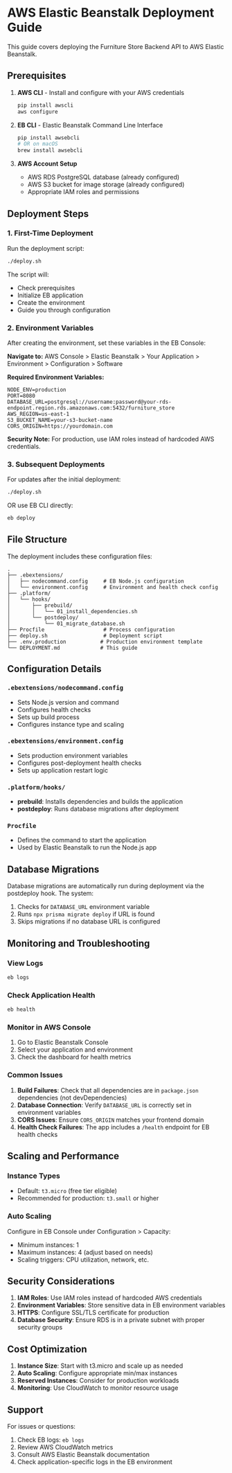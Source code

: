 # AWS Elastic Beanstalk Deployment Guide

This guide covers deploying the Furniture Store Backend API to AWS Elastic Beanstalk.

## Prerequisites

1. **AWS CLI** - Install and configure with your AWS credentials
   ```bash
   pip install awscli
   aws configure
   ```

2. **EB CLI** - Elastic Beanstalk Command Line Interface
   ```bash
   pip install awsebcli
   # OR on macOS
   brew install awsebcli
   ```

3. **AWS Account Setup**
   - AWS RDS PostgreSQL database (already configured)
   - AWS S3 bucket for image storage (already configured)
   - Appropriate IAM roles and permissions

## Deployment Steps

### 1. First-Time Deployment

Run the deployment script:
```bash
./deploy.sh
```

The script will:
- Check prerequisites
- Initialize EB application
- Create the environment
- Guide you through configuration

### 2. Environment Variables

After creating the environment, set these variables in the EB Console:

**Navigate to:** AWS Console > Elastic Beanstalk > Your Application > Environment > Configuration > Software

**Required Environment Variables:**
```
NODE_ENV=production
PORT=8080
DATABASE_URL=postgresql://username:password@your-rds-endpoint.region.rds.amazonaws.com:5432/furniture_store
AWS_REGION=us-east-1
S3_BUCKET_NAME=your-s3-bucket-name
CORS_ORIGIN=https://yourdomain.com
```

**Security Note:** For production, use IAM roles instead of hardcoded AWS credentials.

### 3. Subsequent Deployments

For updates after the initial deployment:
```bash
./deploy.sh
```

OR use EB CLI directly:
```bash
eb deploy
```

## File Structure

The deployment includes these configuration files:

```
.
├── .ebextensions/
│   ├── nodecommand.config     # EB Node.js configuration
│   └── environment.config     # Environment and health check config
├── .platform/
│   └── hooks/
│       ├── prebuild/
│       │   └── 01_install_dependencies.sh
│       └── postdeploy/
│           └── 01_migrate_database.sh
├── Procfile                   # Process configuration
├── deploy.sh                  # Deployment script
├── .env.production           # Production environment template
└── DEPLOYMENT.md             # This guide
```

## Configuration Details

### `.ebextensions/nodecommand.config`
- Sets Node.js version and command
- Configures health checks
- Sets up build process
- Configures instance type and scaling

### `.ebextensions/environment.config`
- Sets production environment variables
- Configures post-deployment health checks
- Sets up application restart logic

### `.platform/hooks/`
- **prebuild**: Installs dependencies and builds the application
- **postdeploy**: Runs database migrations after deployment

### `Procfile`
- Defines the command to start the application
- Used by Elastic Beanstalk to run the Node.js app

## Database Migrations

Database migrations are automatically run during deployment via the postdeploy hook. The system:

1. Checks for `DATABASE_URL` environment variable
2. Runs `npx prisma migrate deploy` if URL is found
3. Skips migrations if no database URL is configured

## Monitoring and Troubleshooting

### View Logs
```bash
eb logs
```

### Check Application Health
```bash
eb health
```

### Monitor in AWS Console
1. Go to Elastic Beanstalk Console
2. Select your application and environment
3. Check the dashboard for health metrics

### Common Issues

1. **Build Failures**: Check that all dependencies are in `package.json` dependencies (not devDependencies)
2. **Database Connection**: Verify `DATABASE_URL` is correctly set in environment variables
3. **CORS Issues**: Ensure `CORS_ORIGIN` matches your frontend domain
4. **Health Check Failures**: The app includes a `/health` endpoint for EB health checks

## Scaling and Performance

### Instance Types
- Default: `t3.micro` (free tier eligible)
- Recommended for production: `t3.small` or higher

### Auto Scaling
Configure in EB Console under Configuration > Capacity:
- Minimum instances: 1
- Maximum instances: 4 (adjust based on needs)
- Scaling triggers: CPU utilization, network, etc.

## Security Considerations

1. **IAM Roles**: Use IAM roles instead of hardcoded AWS credentials
2. **Environment Variables**: Store sensitive data in EB environment variables
3. **HTTPS**: Configure SSL/TLS certificate for production
4. **Database Security**: Ensure RDS is in a private subnet with proper security groups

## Cost Optimization

1. **Instance Size**: Start with t3.micro and scale up as needed
2. **Auto Scaling**: Configure appropriate min/max instances
3. **Reserved Instances**: Consider for production workloads
4. **Monitoring**: Use CloudWatch to monitor resource usage

## Support

For issues or questions:
1. Check EB logs: `eb logs`
2. Review AWS CloudWatch metrics
3. Consult AWS Elastic Beanstalk documentation
4. Check application-specific logs in the EB environment